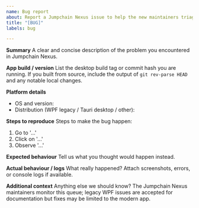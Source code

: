 ```yaml
---
name: Bug report
about: Report a Jumpchain Nexus issue to help the new maintainers triage fixes
title: "[BUG]"
labels: bug

---
```


**Summary**
A clear and concise description of the problem you encountered in Jumpchain Nexus.

**App build / version**
List the desktop build tag or commit hash you are running. If you built from source, include the output of `git rev-parse HEAD` and any notable local changes.

**Platform details**
- OS and version:
- Distribution (WPF legacy / Tauri desktop / other):

**Steps to reproduce**
Steps to make the bug happen:
1. Go to '...'
2. Click on '...'
3. Observe '...'

**Expected behaviour**
Tell us what you thought would happen instead.

**Actual behaviour / logs**
What really happened? Attach screenshots, errors, or console logs if available.

**Additional context**
Anything else we should know? The Jumpchain Nexus maintainers monitor this queue; legacy WPF issues are accepted for documentation but fixes may be limited to the modern app.
